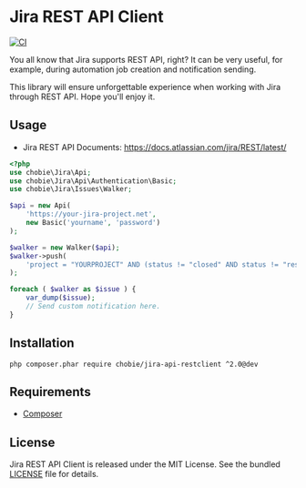 # Jira REST API Client

[![CI](https://github.com/chobie/jira-api-restclient/actions/workflows/tests.yml/badge.svg)](https://github.com/chobie/jira-api-restclient/actions/workflows/tests.yml)

You all know that Jira supports REST API, right? It can be very useful, for example, during automation job creation and notification sending.

This library will ensure unforgettable experience when working with Jira through REST API. Hope you'll enjoy it.

## Usage

* Jira REST API Documents: https://docs.atlassian.com/jira/REST/latest/

```php
<?php
use chobie\Jira\Api;
use chobie\Jira\Api\Authentication\Basic;
use chobie\Jira\Issues\Walker;

$api = new Api(
    'https://your-jira-project.net',
    new Basic('yourname', 'password')
);

$walker = new Walker($api);
$walker->push(
	'project = "YOURPROJECT" AND (status != "closed" AND status != "resolved") ORDER BY priority DESC'
);

foreach ( $walker as $issue ) {
    var_dump($issue);
    // Send custom notification here.
}
```

## Installation

```
php composer.phar require chobie/jira-api-restclient ^2.0@dev
```

## Requirements

* [Composer](https://getcomposer.org/download/)

## License

Jira REST API Client is released under the MIT License. See the bundled [LICENSE](LICENSE) file for details.
